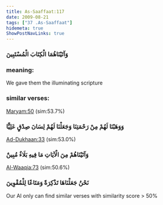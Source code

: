 ```yaml
---
title: As-Saaffaat:117
date: 2009-08-21
tags: ["37 .As-Saaffaat"]
hidemeta: true 
ShowPostNavLinks: true 
---
```

### وَآتَيْنَاهُمَا الْكِتَابَ الْمُسْتَبِينَ
### meaning: 
We gave them the illuminating scripture
### similar verses: 

[Maryam:50](/19/50) (sim:53.7%)

### وَوَهَبْنَا لَهُمْ مِنْ رَحْمَتِنَا وَجَعَلْنَا لَهُمْ لِسَانَ صِدْقٍ عَلِيًّا

[Ad-Dukhaan:33](/44/33) (sim:53.0%)

### وَآتَيْنَاهُمْ مِنَ الْآيَاتِ مَا فِيهِ بَلَاءٌ مُبِينٌ

[Al-Waaqia:73](/56/73) (sim:50.6%)

### نَحْنُ جَعَلْنَاهَا تَذْكِرَةً وَمَتَاعًا لِلْمُقْوِينَ

Our AI only can find similar verses with similarity score > 50% 

